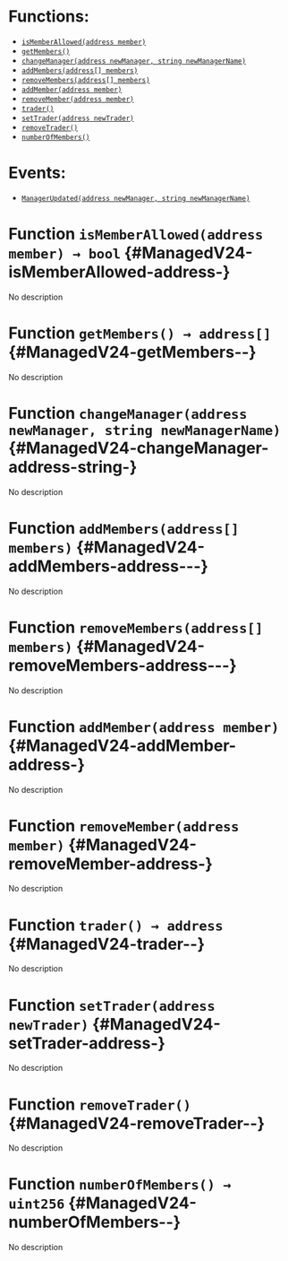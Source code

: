 

# Functions:
- [`isMemberAllowed(address member)`](#ManagedV24-isMemberAllowed-address-)
- [`getMembers()`](#ManagedV24-getMembers--)
- [`changeManager(address newManager, string newManagerName)`](#ManagedV24-changeManager-address-string-)
- [`addMembers(address[] members)`](#ManagedV24-addMembers-address---)
- [`removeMembers(address[] members)`](#ManagedV24-removeMembers-address---)
- [`addMember(address member)`](#ManagedV24-addMember-address-)
- [`removeMember(address member)`](#ManagedV24-removeMember-address-)
- [`trader()`](#ManagedV24-trader--)
- [`setTrader(address newTrader)`](#ManagedV24-setTrader-address-)
- [`removeTrader()`](#ManagedV24-removeTrader--)
- [`numberOfMembers()`](#ManagedV24-numberOfMembers--)

# Events:
- [`ManagerUpdated(address newManager, string newManagerName)`](#ManagedV24-ManagerUpdated-address-string-)




# Function `isMemberAllowed(address member) → bool` {#ManagedV24-isMemberAllowed-address-}
No description




# Function `getMembers() → address[]` {#ManagedV24-getMembers--}
No description




# Function `changeManager(address newManager, string newManagerName)` {#ManagedV24-changeManager-address-string-}
No description




# Function `addMembers(address[] members)` {#ManagedV24-addMembers-address---}
No description




# Function `removeMembers(address[] members)` {#ManagedV24-removeMembers-address---}
No description




# Function `addMember(address member)` {#ManagedV24-addMember-address-}
No description




# Function `removeMember(address member)` {#ManagedV24-removeMember-address-}
No description




# Function `trader() → address` {#ManagedV24-trader--}
No description




# Function `setTrader(address newTrader)` {#ManagedV24-setTrader-address-}
No description




# Function `removeTrader()` {#ManagedV24-removeTrader--}
No description




# Function `numberOfMembers() → uint256` {#ManagedV24-numberOfMembers--}
No description








